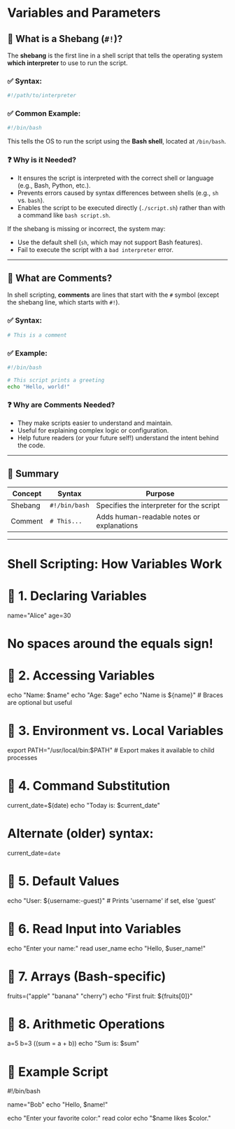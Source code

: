 # Variables and Parameters

## 📌 What is a Shebang (`#!`)?

The **shebang** is the first line in a shell script that tells the operating system **which interpreter** to use to run the script.

### ✅ Syntax:
```bash
#!/path/to/interpreter
```

### ✅ Common Example:
```bash
#!/bin/bash
```

This tells the OS to run the script using the **Bash shell**, located at `/bin/bash`.

### ❓ Why is it Needed?
- It ensures the script is interpreted with the correct shell or language (e.g., Bash, Python, etc.).
- Prevents errors caused by syntax differences between shells (e.g., `sh` vs. `bash`).
- Enables the script to be executed directly (`./script.sh`) rather than with a command like `bash script.sh`.

If the shebang is missing or incorrect, the system may:
- Use the default shell (`sh`, which may not support Bash features).
- Fail to execute the script with a `bad interpreter` error.

---

## 💬 What are Comments?

In shell scripting, **comments** are lines that start with the `#` symbol (except the shebang line, which starts with `#!`).

### ✅ Syntax:
```bash
# This is a comment
```

### ✅ Example:
```bash
#!/bin/bash

# This script prints a greeting
echo "Hello, world!"
```

### ❓ Why are Comments Needed?
- They make scripts easier to understand and maintain.
- Useful for explaining complex logic or configuration.
- Help future readers (or your future self!) understand the intent behind the code.

---

## 🧪 Summary

| Concept   | Syntax      | Purpose                                  |
|-----------|-------------|------------------------------------------|
| Shebang   | `#!/bin/bash` | Specifies the interpreter for the script |
| Comment   | `# This...` | Adds human-readable notes or explanations |

---


# Shell Scripting: How Variables Work

# 🔹 1. Declaring Variables
name="Alice"
age=30

# No spaces around the equals sign!

# 🔹 2. Accessing Variables
echo "Name: $name"
echo "Age: $age"
echo "Name is ${name}"  # Braces are optional but useful

# 🔹 3. Environment vs. Local Variables
export PATH="/usr/local/bin:$PATH"  # Export makes it available to child processes

# 🔹 4. Command Substitution
current_date=$(date)
echo "Today is: $current_date"

# Alternate (older) syntax:
current_date=`date`

# 🔹 5. Default Values
echo "User: ${username:-guest}"  # Prints 'username' if set, else 'guest'

# 🔹 6. Read Input into Variables
echo "Enter your name:"
read user_name
echo "Hello, $user_name!"

# 🔹 7. Arrays (Bash-specific)
fruits=("apple" "banana" "cherry")
echo "First fruit: ${fruits[0]}"

# 🔹 8. Arithmetic Operations
a=5
b=3
((sum = a + b))
echo "Sum is: $sum"

# 🔹 Example Script
#!/bin/bash

name="Bob"
echo "Hello, $name!"

echo "Enter your favorite color:"
read color
echo "$name likes $color."
```





